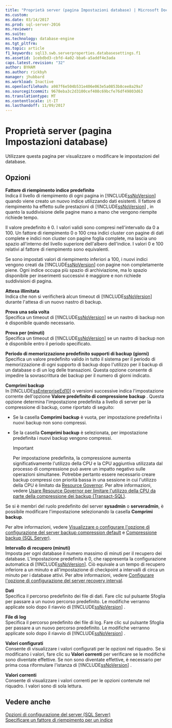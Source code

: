 ```yaml
---
title: "Proprietà server (pagina Impostazioni database) | Microsoft Docs"
ms.custom: 
ms.date: 03/14/2017
ms.prod: sql-server-2016
ms.reviewer: 
ms.suite: 
ms.technology: database-engine
ms.tgt_pltfrm: 
ms.topic: article
f1_keywords: sql13.swb.serverproperties.databasesettings.f1
ms.assetid: 1cebdbd3-cbfd-4a02-bba6-a5addf4e3ada
caps.latest.revision: "32"
author: BYHAM
ms.author: rickbyh
manager: jhubbard
ms.workload: Inactive
ms.openlocfilehash: a987f6e504b531e406e063e5a0853b8cee8a29a7
ms.sourcegitcommit: 9678eba3c2d3100cef408c69bcfe76df49803d63
ms.translationtype: MT
ms.contentlocale: it-IT
ms.lasthandoff: 11/09/2017
---
```

# <a name="server-properties---database-settings-page"></a>Proprietà server (pagina Impostazioni database)
  Utilizzare questa pagina per visualizzare o modificare le impostazioni del database.  
  
## <a name="options"></a>Opzioni  
 **Fattore di riempimento indice predefinito**  
 Indica il livello di riempimento di ogni pagina in [!INCLUDE[ssNoVersion](../../includes/ssnoversion-md.md)] quando viene creato un nuovo indice utilizzando dati esistenti. Il fattore di riempimento ha effetto sulle prestazioni di [!INCLUDE[ssNoVersion](../../includes/ssnoversion-md.md)] , in quanto la suddivisione delle pagine mano a mano che vengono riempite richiede tempo.  
  
 Il valore predefinito è 0. I valori validi sono compresi nell'intervallo da 0 a 100. Un fattore di riempimento 0 o 100 crea indici cluster con pagine di dati complete e indici non cluster con pagine foglia complete, ma lascia uno spazio all'interno del livello superiore dell'albero dell'indice. I valori 0 e 100 relativi al fattore di riempimento sono equivalenti.  
  
 Se sono impostati valori di riempimento inferiori a 100, i nuovi indici vengono creati da [!INCLUDE[ssNoVersion](../../includes/ssnoversion-md.md)] con pagine non completamente piene. Ogni indice occupa più spazio di archiviazione, ma lo spazio disponibile per inserimenti successivi è maggiore e non richiede suddivisioni di pagina.  
  
 **Attesa illimitata**  
 Indica che non si verificherà alcun timeout di [!INCLUDE[ssNoVersion](../../includes/ssnoversion-md.md)] durante l'attesa di un nuovo nastro di backup.  
  
 **Prova una sola volta**  
 Specifica un timeout di [!INCLUDE[ssNoVersion](../../includes/ssnoversion-md.md)] se un nastro di backup non è disponibile quando necessario.  
  
 **Prova per (minuti)**  
 Specifica un timeout di [!INCLUDE[ssNoVersion](../../includes/ssnoversion-md.md)] se un nastro di backup non è disponibile entro il periodo specificato.  
  
 **Periodo di memorizzazione predefinito supporti di backup (giorni)**  
 Specifica un valore predefinito valido in tutto il sistema per il periodo di memorizzazione di ogni supporto di backup dopo l'utilizzo per il backup di un database o di un log delle transazioni. Questa opzione consente di impedire la sovrascrittura dei backup per il numero di giorni indicato.  
  
 **Comprimi backup**  
 In [!INCLUDE[ssEnterpriseEd10](../../includes/ssenterpriseed10-md.md)] o versioni successive indica l'impostazione corrente dell'opzione **Valore predefinito di compressione backup** . Questa opzione determina l'impostazione predefinita a livello di server per la compressione di backup, come riportato di seguito:  
  
-   Se la casella **Comprimi backup** è vuota, per impostazione predefinita i nuovi backup non sono compressi.  
  
-   Se la casella **Comprimi backup** è selezionata, per impostazione predefinita i nuovi backup vengono compressi.  
  
    > [!IMPORTANT]  
    >  Per impostazione predefinita, la compressione aumenta significativamente l'utilizzo della CPU e la CPU aggiuntiva utilizzata dal processo di compressione può avere un impatto negativo sulle operazioni simultanee. Potrebbe pertanto essere necessario creare backup compressi con priorità bassa in una sessione in cui l'utilizzo della CPU è limitato da [Resource Governor](../../relational-databases/resource-governor/resource-governor.md). Per altre informazioni, vedere [Usare Resource Governor per limitare l'utilizzo della CPU da parte della compressione dei backup &#40;Transact-SQL&#41;](../../relational-databases/backup-restore/use-resource-governor-to-limit-cpu-usage-by-backup-compression-transact-sql.md).  
  
 Se si è membri del ruolo predefinito del server **sysadmin** o **serveradmin**, è possibile modificare l'impostazione selezionando la casella **Comprimi backup**.  
  
 Per altre informazioni, vedere [Visualizzare o configurare l'opzione di configurazione del server backup compression default](../../database-engine/configure-windows/view-or-configure-the-backup-compression-default-server-configuration-option.md) e [Compressione backup &#40;SQL Server&#41;](../../relational-databases/backup-restore/backup-compression-sql-server.md).  
  
 **Intervallo di recupero (minuti)**  
 Imposta per ogni database il numero massimo di minuti per il recupero dei database. L'impostazione predefinita è 0, che rappresenta la configurazione automatica di [!INCLUDE[ssNoVersion](../../includes/ssnoversion-md.md)]. Ciò equivale a un tempo di recupero inferiore a un minuto e all'impostazione di checkpoint a intervalli di circa un minuto per i database attivi. Per altre informazioni, vedere [Configurare l'opzione di configurazione del server recovery interval](../../database-engine/configure-windows/configure-the-recovery-interval-server-configuration-option.md).  
  
 **Dati**  
 Specifica il percorso predefinito dei file di dati. Fare clic sul pulsante Sfoglia per passare a un nuovo percorso predefinito. Le modifiche verranno applicate solo dopo il riavvio di [!INCLUDE[ssNoVersion](../../includes/ssnoversion-md.md)] .  
  
 **File di log**  
 Specifica il percorso predefinito dei file di log. Fare clic sul pulsante Sfoglia per passare a un nuovo percorso predefinito. Le modifiche verranno applicate solo dopo il riavvio di [!INCLUDE[ssNoVersion](../../includes/ssnoversion-md.md)] .  
  
 **Valori configurati**  
 Consente di visualizzare i valori configurati per le opzioni nel riquadro. Se si modificano i valori, fare clic su **Valori correnti** per verificare se le modifiche sono diventate effettive. Se non sono diventate effettive, è necessario per prima cosa riformulare l'istanza di [!INCLUDE[ssNoVersion](../../includes/ssnoversion-md.md)] .  
  
 **Valori correnti**  
 Consente di visualizzare i valori correnti per le opzioni contenute nel riquadro. I valori sono di sola lettura.  
  
## <a name="see-also"></a>Vedere anche  
 [Opzioni di configurazione del server &#40;SQL Server&#41;](../../database-engine/configure-windows/server-configuration-options-sql-server.md)   
 [Specificare un fattore di riempimento per un indice](../../relational-databases/indexes/specify-fill-factor-for-an-index.md)  
  
  

